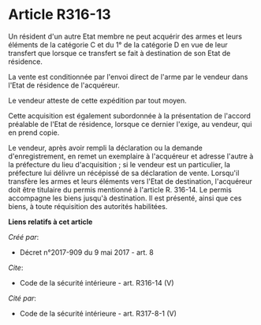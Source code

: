 # Article R316-13

Un résident d'un autre Etat membre ne peut acquérir des armes et leurs éléments de la catégorie C et du 1° de la catégorie D
en vue de leur transfert que lorsque ce transfert se fait à destination de son Etat de résidence. 

La vente est conditionnée par l'envoi direct de l'arme par le vendeur dans l'Etat de résidence de l'acquéreur. 

Le vendeur atteste de cette expédition par tout moyen. 

Cette acquisition est également subordonnée à la présentation de l'accord préalable de l'Etat de résidence, lorsque ce
dernier l'exige, au vendeur, qui en prend copie. 

Le vendeur, après avoir rempli la déclaration ou la demande d'enregistrement, en remet un exemplaire à l'acquéreur et adresse
l'autre à la préfecture du lieu d'acquisition ; si le vendeur est un particulier, la préfecture lui délivre un récépissé de
sa déclaration de vente. Lorsqu'il transfère les armes et leurs éléments vers l'Etat de destination, l'acquéreur doit être
titulaire du permis mentionné à l'article R. 316-14. Le permis accompagne les biens jusqu'à destination. Il est présenté,
ainsi que ces biens, à toute réquisition des autorités habilitées.

**Liens relatifs à cet article**

_Créé par_:

  - Décret n°2017-909 du 9 mai 2017 - art. 8

_Cite_:

  - Code de la sécurité intérieure - art. R316-14 (V)

_Cité par_:

  - Code de la sécurité intérieure - art. R317-8-1 (V)
